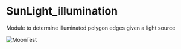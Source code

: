 # SunLight_illumination
 Module to determine illuminated polygon edges given a light source

![MoonTest](https://github.com/bharath-kamath705/SunLight_illumination/blob/master/MoonTest.gif)
